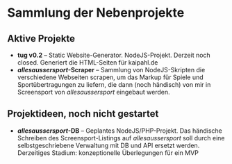 # Sammlung der Nebenprojekte

## Aktive Projekte
* __tug v0.2__ – Static Website-Generator. NodeJS-Projekt. Derzeit noch closed. Generiert die HTML-Seiten für kaipahl.de
* ___allesaussersport_-Scraper__ – Sammlung von NodeJS-Skripten die verschiedene Webseiten scrapen, um das Markup für Spiele und Sportübertragungen zu liefern, die dann (noch händisch) von mir in Screensport von _allesaussersport_ eingebaut werden.


## Projektideen, noch nicht gestartet
* ___allesaussersport_-DB__ – Geplantes NodeJS/PHP-Projekt. Das händische Schreiben des Screensport-Listings auf _allesaussersport_ soll durch eine selbstgeschriebene Verwaltung mit DB und API ersetzt werden. Derzeitiges Stadium: konzeptionelle Überlegungen für ein MVP